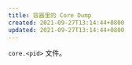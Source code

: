 ```yaml
---
title: 容器里的 Core Dump
created: 2021-09-27T13:14:44+0800
updated: 2021-09-27T13:14:44+0800
---
```



`core.<pid>` 文件。
